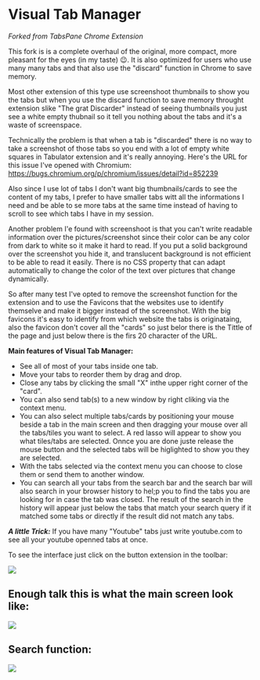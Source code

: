 # Visual Tab Manager 
*Forked from TabsPane Chrome Extension*

This fork is is a complete overhaul of the original, more compact, more pleasant for the eyes (in my taste) 😉. It is also optimized for users who use many many tabs and that also use the "discard" function in Chrome to save memory.

Most other extension of this type use screenshoot thumbnails to show you the tabs but when you use the discard function to save memory throught extension slike "The grat Discarder" instead of seeing thumbnails you just see a white empty thubnail  so it tell you nothing about the tabs and it's a waste of screenspace.

Technically the problem is that when a tab is "discarded" there is no way to take a screenshot of those tabs so you end with a lot of empty white squares in Tabulator extension and it's really annoying. Here's the URL for this issue I've opened with Chromium: https://bugs.chromium.org/p/chromium/issues/detail?id=852239

Also since I use lot of tabs I don't want big thumbnails/cards to see the content of my tabs, I prefer to have smaller tabs witt all the informations I need and be able to se more tabs at the same time instead of having to scroll to see which tabs I have in my session. 

Another problem I'e found with screenshoot is that you can't write readable information over the pictures/screenshot since their color can be any color from dark to white so it make it hard to read. If you put a solid background over the screenshot you hide it, and translucent background is not efficient to be able to read it easily. There is no CSS property that can adapt automatically to change the color of the text over pictures that change dynamically.  

So after many test I've opted to remove the screenshot function for the extension and to use the Favicons that the websites use to identify themselve and make it bigger instead of the screenshot. With the big favicons it's easy to identify from which website the tabs is originataing, also the favicon don't cover all the "cards" so just belor there is the Tittle of the page and just below there is the firs 20 character of the URL. 

**Main features of Visual Tab Manager:**

- See all of most of your tabs inside one tab.
- Move your tabs to reorder them by drag and drop.
- Close any tabs by clicking the small "X" inthe upper right corner of the "card".
- You can also send tab(s) to a new window by right cliking via the context menu.
- You can also select multiple tabs/cards by positioning your mouse beside a tab in the main screen and then dragging your mouse over all the tabs/tiles you want to select. A red lasso will appear to show you what tiles/tabs are selected. Onnce you are done juste release the mouse button and the selected tabs will be higlighted to show you they are selected. 
- With the tabs selected via the context menu you can choose to close them or send them to another window.
- You can search all your tabs from the search bar and the search bar will also search in your browser history to hel;p you to find the tabs you are looking for in case the tab was closed. The result of the search in the history will appear just below the tabs that match your search query if it matched some tabs or directly if the result did not match any tabs. 

***A little Trick:*** If you have many "Youtube" tabs just write youtube.com to see all your youtube openned tabs at once. 

To see the interface just click on the button extension in the toolbar:

![](https://i.imgur.com/vYDHenz.png)  

## Enough talk this is what the main screen look like: 

![](https://i.imgur.com/Di0oNUL.png)

## Search function:

![](https://i.imgur.com/Ugzds7m.png)

